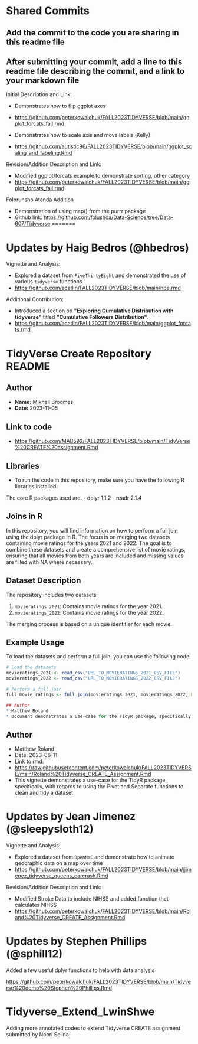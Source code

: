 # Shared Commits
## Add the commit to the code you are sharing in this readme file
## After submitting your commit, add a line to this readme file describing the commit, and a link to your markdown file

Initial Description and Link: 
* Demonstrates how to flip ggplot axes
* https://github.com/peterkowalchuk/FALL2023TIDYVERSE/blob/main/ggplot_forcats_fall.rmd


* Demonstrates how to scale axis and move labels (Kelly)
* https://github.com/autistic96/FALL2023TIDYVERSE/blob/main/ggplot_scaling_and_labeling.Rmd



Revision/Addition Description and Link:
* Modified ggplot/forcats example to demonstrate sorting, other category
* https://github.com/peterkowalchuk/FALL2023TIDYVERSE/blob/main/ggplot_forcats_fall.rmd


Folorunsho Atanda Addition
* Demonstration of using map() from the purrr package
* Github link: https://github.com/folushoa/Data-Science/tree/Data-607/Tidyverse
=======

# Updates by Haig Bedros (@hbedros)

Vignette and Analysis:  
* Explored a dataset from `FiveThirtyEight` and demonstrated the use of various `tidyverse` functions.  
* https://github.com/acatlin/FALL2023TIDYVERSE/blob/main/hbe.rmd  

Additional Contribution:  
* Introduced a section on **"Exploring Cumulative Distribution with tidyverse"** titled **"Cumulative Followers Distribution"**.  
* https://github.com/acatlin/FALL2023TIDYVERSE/blob/main/ggplot_forcats.rmd

# TidyVerse Create Repository README

## Author
- **Name:** Mikhail Broomes
- **Date:** 2023-11-05

## Link to code 
- https://github.com/MAB592/FALL2023TIDYVERSE/blob/main/TidyVerse%20CREATE%20assignment.Rmd

## Libraries
- To run the code in this repository, make sure you have the following R libraries installed:

 The core R packages used are.
    - dplyr 1.1.2
    - readr 2.1.4


## Joins in R
In this repository, you will find information on how to perform a full join using the dplyr package in R. The focus is on merging two datasets containing movie ratings for the years 2021 and 2022. The goal is to combine these datasets and create a comprehensive list of movie ratings, ensuring that all movies from both years are included and missing values are filled with NA where necessary.

## Dataset Description

The repository includes two datasets:

1. `movieratings_2021`: Contains movie ratings for the year 2021.
2. `movieratings_2022`: Contains movie ratings for the year 2022.

The merging process is based on a unique identifier for each movie.

## Example Usage
To load the datasets and perform a full join, you can use the following code:

```R
# Load the datasets
movieratings_2021 <- read_csv("URL_TO_MOVIERATINGS_2021_CSV_FILE")
movieratings_2022 <- read_csv("URL_TO_MOVIERATINGS_2022_CSV_FILE")

# Perform a full join
full_movie_ratings <- full_join(movieratings_2021, movieratings_2022, by = "Film")

## Author
* Matthew Roland
* Document demonstrates a use-case for the TidyR package, specifically, with regards to its pivot functions and searate function

```

## Author
* Matthew Roland
* Date: 2023-06-11
* Link to rmd:
*  https://raw.githubusercontent.com/peterkowalchuk/FALL2023TIDYVERSE/main/Roland%20Tidyverse_CREATE_Assignment.Rmd
* This vignette demonstrates a use-case for the TidyR package, specifically, with regards to using the Pivot and Separate functions to clean and tidy a dataset

# Updates by Jean Jimenez (@sleepysloth12)

Vignette and Analysis:  
* Explored a dataset from `OpenNYC` and demonstrate how to animate geographic data on a map over time
* https://github.com/peterkowalchuk/FALL2023TIDYVERSE/blob/main/jjimenez_tidyverse_queens_carcrash.Rmd

Revision/Addition Description and Link:
* Modified Stroke Data to include NIHSS and added function that calculates NIHSS
* https://github.com/peterkowalchuk/FALL2023TIDYVERSE/blob/main/Roland%20Tidyverse_CREATE_Assignment.Rmd


# Updates by Stephen Phillips (@sphill12)
Added a few useful dplyr functions to help with data analysis

https://github.com/peterkowalchuk/FALL2023TIDYVERSE/blob/main/Tidyverse%20demo%20Stephen%20Phillips.Rmd
# Tidyverse_Extend_LwinShwe
Adding more annotated codes to extend Tidyverse CREATE assignment submitted by Noori Selina
